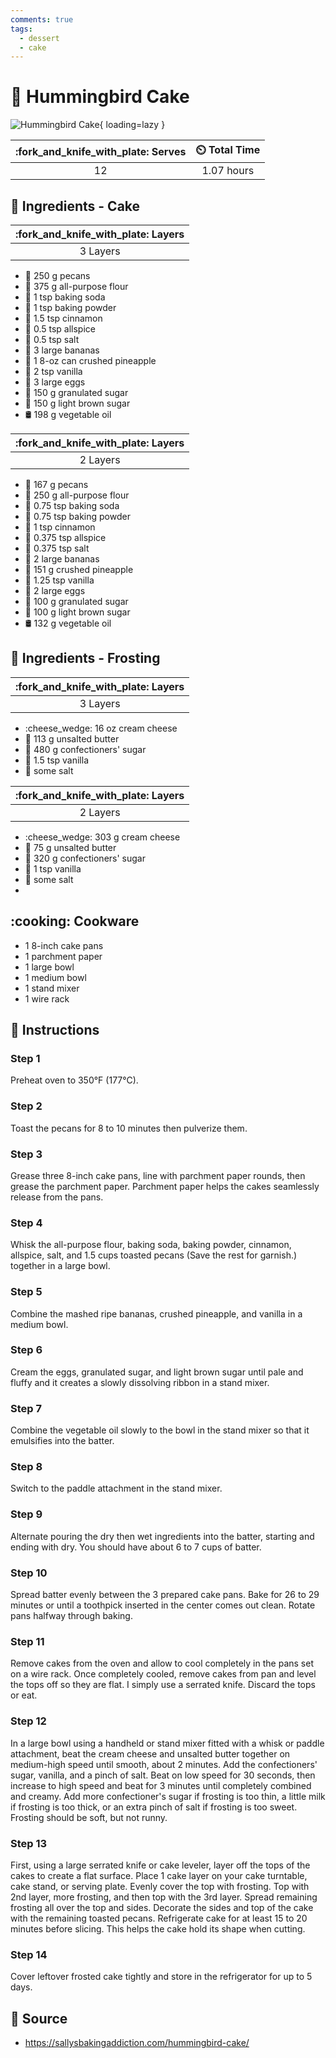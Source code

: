 ```yaml
---
comments: true
tags:
  - dessert
  - cake
---
```

# :cake: Hummingbird Cake

![Hummingbird Cake][1]{ loading=lazy }

| :fork_and_knife_with_plate: Serves | :timer_clock: Total Time |
|:----------------------------------:|:-----------------------: |
| 12 | 1.07 hours |

## :salt: Ingredients - Cake

| :fork_and_knife_with_plate: Layers |
|:----------------------------------:|
| 3 Layers |

- :chestnut: 250 g pecans
- :ear_of_rice: 375 g all-purpose flour
- :cup_with_straw: 1 tsp baking soda
- :dash: 1 tsp baking powder
- :custard: 1.5 tsp cinnamon
- :herb: 0.5 tsp allspice
- :salt: 0.5 tsp salt
- :banana: 3 large bananas
- :pineapple: 1 8-oz can crushed pineapple
- :icecream: 2 tsp vanilla
- :egg: 3 large eggs
- :candy: 150 g granulated sugar
- :maple_leaf: 150 g light brown sugar
- :oil_drum: 198 g vegetable oil

| :fork_and_knife_with_plate: Layers |
|:----------------------------------:|
| 2 Layers |

- :chestnut: 167 g pecans
- :ear_of_rice: 250 g all-purpose flour
- :cup_with_straw: 0.75 tsp baking soda
- :dash: 0.75 tsp baking powder
- :custard: 1 tsp cinnamon
- :herb: 0.375 tsp allspice
- :salt: 0.375 tsp salt
- :banana: 2 large bananas
- :pineapple: 151 g crushed pineapple
- :icecream: 1.25 tsp vanilla
- :egg: 2 large eggs
- :candy: 100 g granulated sugar
- :maple_leaf: 100 g light brown sugar
- :oil_drum: 132 g vegetable oil

## :salt: Ingredients - Frosting

| :fork_and_knife_with_plate: Layers |
|:----------------------------------:|
| 3 Layers |

- :cheese_wedge: 16 oz cream cheese
- :butter: 113 g unsalted butter
- :candy: 480 g confectioners' sugar
- :icecream: 1.5 tsp vanilla
- :salt: some salt

| :fork_and_knife_with_plate: Layers |
|:----------------------------------:|
| 2 Layers |

- :cheese_wedge: 303 g cream cheese
- :butter: 75 g unsalted butter
- :candy: 320 g confectioners' sugar
- :icecream: 1 tsp vanilla
- :salt: some salt
- 
## :cooking: Cookware

- 1 8-inch cake pans
- 1 parchment paper
- 1 large bowl
- 1 medium bowl
- 1 stand mixer
- 1 wire rack

## :pencil: Instructions

### Step 1

Preheat oven to 350°F (177°C).

### Step 2

Toast the pecans for 8 to 10 minutes then pulverize them.

### Step 3

Grease three 8-inch cake pans, line with parchment paper rounds, then grease the parchment paper. Parchment paper helps
the cakes seamlessly release from the pans.

### Step 4

Whisk the all-purpose flour, baking soda, baking powder, cinnamon, allspice, salt, and 1.5 cups toasted pecans (Save the
rest for garnish.) together in a large bowl.

### Step 5

Combine the mashed ripe bananas, crushed pineapple, and vanilla in a medium bowl.

### Step 6

Cream the eggs, granulated sugar, and light brown sugar until pale and fluffy and it creates a slowly dissolving ribbon
in a stand mixer.

### Step 7

Combine the vegetable oil slowly to the bowl in the stand mixer so that it emulsifies into the batter.

### Step 8

Switch to the paddle attachment in the stand mixer.

### Step 9

Alternate pouring the dry then wet ingredients into the batter, starting and ending with dry. You should have about 6 to
7 cups of batter.

### Step 10

Spread batter evenly between the 3 prepared cake pans. Bake for 26 to 29 minutes or until a toothpick inserted in the
center comes out clean. Rotate pans halfway through baking.

### Step 11

Remove cakes from the oven and allow to cool completely in the pans set on a wire rack. Once completely cooled, remove
cakes from pan and level the tops off so they are flat. I simply use a serrated knife. Discard the tops or eat.

### Step 12

In a large bowl using a handheld or stand mixer fitted with a whisk or paddle attachment, beat the
cream cheese and unsalted butter together on medium-high speed until smooth, about 2 minutes. Add the confectioners'
sugar, vanilla, and a pinch of salt. Beat on low speed for 30 seconds, then increase to high speed and beat for 3
minutes until completely combined and creamy. Add more confectioner's sugar if frosting is too thin, a little milk if
frosting is too thick, or an extra pinch of salt if frosting is too sweet. Frosting should be soft, but not runny.

### Step 13

First, using a large serrated knife or cake leveler, layer off the tops of the cakes to create a
flat surface. Place 1 cake layer on your cake turntable, cake stand, or serving plate. Evenly cover the top with
frosting. Top with 2nd layer, more frosting, and then top with the 3rd layer. Spread remaining frosting all over the top
and sides. Decorate the sides and top of the cake with the remaining toasted pecans. Refrigerate cake for at least 15 to
20 minutes before slicing. This helps the cake hold its shape when cutting.

### Step 14

Cover leftover frosted cake tightly and store in the refrigerator for up to 5 days.

## :link: Source

- <https://sallysbakingaddiction.com/hummingbird-cake/>

[1]: <../../assets/images/hummingbird-cake.jpg>

